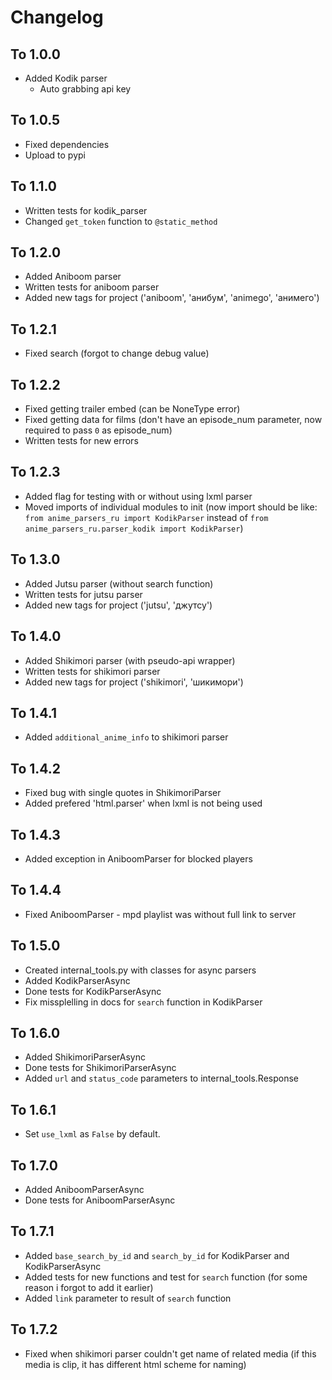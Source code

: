 # Changelog

## To 1.0.0
- Added Kodik parser
    * Auto grabbing api key

## To 1.0.5
- Fixed dependencies
- Upload to pypi

## To 1.1.0
- Written tests for kodik_parser
- Changed `get_token` function to `@static_method`

## To 1.2.0
- Added Aniboom parser
- Written tests for aniboom parser
- Added new tags for project ('aniboom', 'анибум', 'animego', 'анимего')

## To 1.2.1
- Fixed search (forgot to change debug value)

## To 1.2.2
- Fixed getting trailer embed (can be NoneType error)
- Fixed getting data for films (don't have an episode_num parameter, now required to pass `0` as episode_num)
- Written tests for new errors

## To 1.2.3
- Added flag for testing with or without using lxml parser
- Moved imports of individual modules to init (now import should be like: `from anime_parsers_ru import KodikParser` instead of `from anime_parsers_ru.parser_kodik import KodikParser`)

## To 1.3.0
- Added Jutsu parser (without search function)
- Written tests for jutsu parser
- Added new tags for project ('jutsu', 'джутсу')

## To 1.4.0
- Added Shikimori parser (with pseudo-api wrapper)
- Written tests for shikimori parser
- Added new tags for project ('shikimori', 'шикимори')

## To 1.4.1
- Added `additional_anime_info` to shikimori parser

## To 1.4.2
- Fixed bug with single quotes in ShikimoriParser
- Added prefered 'html.parser' when lxml is not being used

## To 1.4.3
- Added exception in AniboomParser for blocked players

## To 1.4.4
- Fixed AniboomParser - mpd playlist was without full link to server

## To 1.5.0
- Created internal_tools.py with classes for async parsers
- Added KodikParserAsync
- Done tests for KodikParserAsync
- Fix missplelling in docs for `search` function in KodikParser

## To 1.6.0
- Added ShikimoriParserAsync
- Done tests for ShikimoriParserAsync
- Added `url` and `status_code` parameters to internal_tools.Response

## To 1.6.1
- Set `use_lxml` as `False` by default.

## To 1.7.0
- Added AniboomParserAsync
- Done tests for AniboomParserAsync

## To 1.7.1
- Added `base_search_by_id` and `search_by_id` for KodikParser and KodikParserAsync
- Added tests for new functions and test for `search` function (for some reason i forgot to add it earlier)
- Added `link` parameter to result of `search` function

## To 1.7.2
- Fixed when shikimori parser couldn't get name of related media (if this media is clip, it has different html scheme for naming)